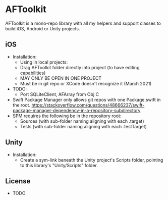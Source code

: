 # AFToolkit
AFToolkit is a mono-repo library with all my helpers and support classes to build iOS, Android or Unity projects.

## iOS
- Installation:
	- Using in local projects:
	- Drag AFToolkit folder directly into project (to have editing capabilities)
	- MAY ONLY BE OPEN IN ONE PROJECT
	- Must be in git repo or XCode doesn't recognize it (March 2021)
- TODO:
	- Port SQLiteClient, AFArray from Obj C
- Swift Package Manager only allows git repos with one Package.swift in the root.
https://stackoverflow.com/questions/48666237/swift-package-manager-dependency-in-a-repository-subdirectory
- SPM requires the following be in the repository root:
	- Sources (with sub-folder naming aligning with each .target)
	- Tests (with sub-folder naming aligning with each .testTarget)

## Unity
- Installation:
	- Create a sym-link beneath the Unity project's Scripts folder, pointing to this library's "Unity/Scripts" folder.

## License
- TODO

